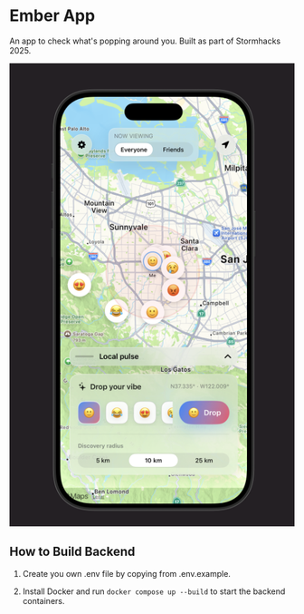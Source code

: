 # Ember App

An app to check what's popping around you. Built as part of Stormhacks 2025.

![Thumbnail](images/thumbnail.png)

## How to Build Backend
1) Create you own .env file by copying from .env.example.

2) Install Docker and run `docker compose up --build` to start the backend containers.

